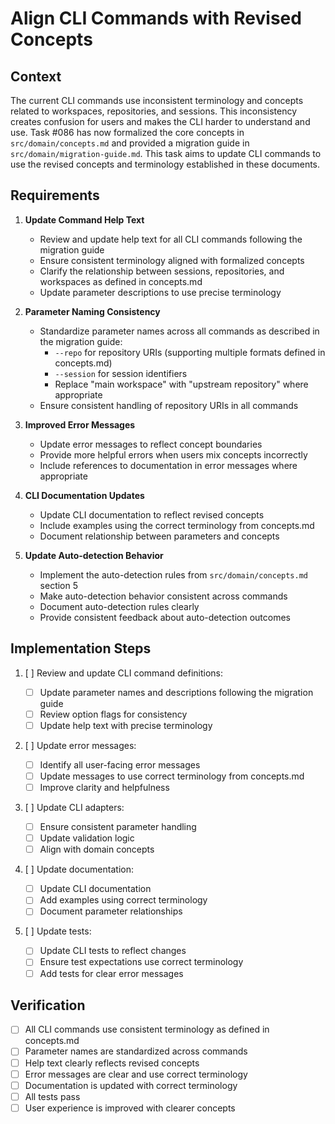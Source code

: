 # Align CLI Commands with Revised Concepts

## Context

The current CLI commands use inconsistent terminology and concepts related to workspaces, repositories, and sessions. This inconsistency creates confusion for users and makes the CLI harder to understand and use. Task #086 has now formalized the core concepts in `src/domain/concepts.md` and provided a migration guide in `src/domain/migration-guide.md`. This task aims to update CLI commands to use the revised concepts and terminology established in these documents.

## Requirements

1. **Update Command Help Text**

   - Review and update help text for all CLI commands following the migration guide
   - Ensure consistent terminology aligned with formalized concepts
   - Clarify the relationship between sessions, repositories, and workspaces as defined in concepts.md
   - Update parameter descriptions to use precise terminology

2. **Parameter Naming Consistency**

   - Standardize parameter names across all commands as described in the migration guide:
     - `--repo` for repository URIs (supporting multiple formats defined in concepts.md)
     - `--session` for session identifiers
     - Replace "main workspace" with "upstream repository" where appropriate
   - Ensure consistent handling of repository URIs in all commands

3. **Improved Error Messages**

   - Update error messages to reflect concept boundaries
   - Provide more helpful errors when users mix concepts incorrectly
   - Include references to documentation in error messages where appropriate

4. **CLI Documentation Updates**

   - Update CLI documentation to reflect revised concepts
   - Include examples using the correct terminology from concepts.md
   - Document relationship between parameters and concepts

5. **Update Auto-detection Behavior**
   - Implement the auto-detection rules from `src/domain/concepts.md` section 5
   - Make auto-detection behavior consistent across commands
   - Document auto-detection rules clearly
   - Provide consistent feedback about auto-detection outcomes

## Implementation Steps

1. [ ] Review and update CLI command definitions:

   - [ ] Update parameter names and descriptions following the migration guide
   - [ ] Review option flags for consistency
   - [ ] Update help text with precise terminology

2. [ ] Update error messages:

   - [ ] Identify all user-facing error messages
   - [ ] Update messages to use correct terminology from concepts.md
   - [ ] Improve clarity and helpfulness

3. [ ] Update CLI adapters:

   - [ ] Ensure consistent parameter handling
   - [ ] Update validation logic
   - [ ] Align with domain concepts

4. [ ] Update documentation:

   - [ ] Update CLI documentation
   - [ ] Add examples using correct terminology
   - [ ] Document parameter relationships

5. [ ] Update tests:
   - [ ] Update CLI tests to reflect changes
   - [ ] Ensure test expectations use correct terminology
   - [ ] Add tests for clear error messages

## Verification

- [ ] All CLI commands use consistent terminology as defined in concepts.md
- [ ] Parameter names are standardized across commands
- [ ] Help text clearly reflects revised concepts
- [ ] Error messages are clear and use correct terminology
- [ ] Documentation is updated with correct terminology
- [ ] All tests pass
- [ ] User experience is improved with clearer concepts
